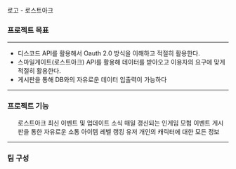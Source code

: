 로고 - 로스트아크 

<h3>프로젝트 목표</h3>
<hr>
<ul>
<li>디스코드 API를 활용해서 Oauth 2.0 방식을 이해하고 적절히 활용한다.</li>
<li>스마일게이트(로스트아크) API를 활용해 데이터를 받아오고 이용자의 요구에 맞게 적절히 활용한다.</li>
<li>게시판을 통해 DB와의 자유로운 데이터 입출력이 가능하다</li>
</ul>
<hr>

<h3>프로젝트 기능</h3>
<ol>
<il>로스트아크 최신 이벤트 및 업데이트 소식</il>
<il>매일 갱신되는 인게임 모험 이벤트</il>
<il>게시판을 통한 자유로운 소통</il>
<il>아이템 레벨 랭킹</il>
<il>유저 개인의 캐릭터에 대한 모든 정보</il>
</ol>
<hr>

<h3>팀 구성</h3>
